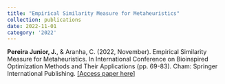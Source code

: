 ```yaml
---
title: "Empirical Similarity Measure for Metaheuristics"
collection: publications
date: 2022-11-01
category: '2022'
---
```

**Pereira Junior, J.**, & Aranha, C. (2022, November). Empirical Similarity Measure for Metaheuristics. In International Conference on Bioinspired Optimization Methods and Their Applications (pp. 69-83). Cham: Springer International Publishing. [[Access paper here]](https://link.springer.com/chapter/10.1007/978-3-031-21094-5_6)


